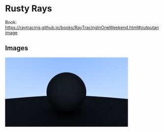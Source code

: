 # Rusty Rays

Book: https://raytracing.github.io/books/RayTracingInOneWeekend.html#outputanimage

## Images

![](images/diffuse_sphere.png)